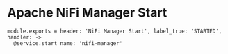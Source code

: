 
# Apache NiFi Manager Start

    module.exports = header: 'NiFi Manager Start', label_true: 'STARTED', handler: ->
      @service.start name: 'nifi-manager'
